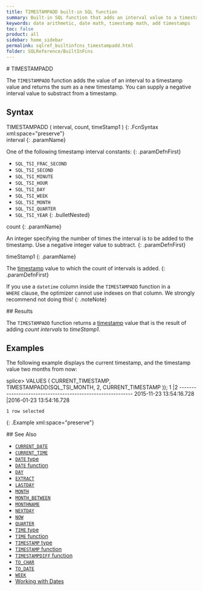 ```yaml
---
title: TIMESTAMPADD built-in SQL function
summary: Built-in SQL function that adds an interval value to a timestamp value
keywords: date arithmetic, date math, timestamp math, add timestamps
toc: false
product: all
sidebar: home_sidebar
permalink: sqlref_builtinfcns_timestampadd.html
folder: SQLReference/BuiltInFcns
---
```

<section>
<div class="TopicContent" data-swiftype-index="true" markdown="1">
# TIMESTAMPADD

The `TIMESTAMPADD` function adds the value of an interval to a timestamp
value and returns the sum as a new timestamp. You can supply a negative
interval value to substract from a timestamp.

## Syntax

<div class="fcnWrapperWide" markdown="1">
    TIMESTAMPADD ( interval, count, timeStamp1 )
{: .FcnSyntax xml:space="preserve"}

</div>
<div class="paramList" markdown="1">
interval
{: .paramName}

One of the following timestamp interval constants:
{: .paramDefnFirst}

* `SQL_TSI_FRAC_SECOND`
* `SQL_TSI_SECOND`
* `SQL_TSI_MINUTE`
* `SQL_TSI_HOUR`
* `SQL_TSI_DAY`
* `SQL_TSI_WEEK`
* `SQL_TSI_MONTH`
* `SQL_TSI_QUARTER`
* `SQL_TSI_YEAR`
{: .bulletNested}

count
{: .paramName}

An integer specifying the number of times the interval is to be added to
the timestamp. Use a negative integer value to subtract.
{: .paramDefnFirst}

timeStamp1
{: .paramName}

The [timestamp](sqlref_builtinfcns_timestamp.html) value to which the
count of intervals is added.
{: .paramDefnFirst}

If you use a `datetime` column inside the `TIMESTAMPADD` function in a
`WHERE` clause, the optimizer cannot use indexes on that column. We
strongly recommend not doing this!
{: .noteNote}

</div>
## Results

The `TIMESTAMPADD` function returns a
[timestamp](sqlref_builtinfcns_timestamp.html) value that is the result
of adding *count intervals* to *timeStamp1*.

## Examples

The following example displays the current timestamp, and the timestamp
value two months from now:

<div class="preWrapperWide" markdown="1">
    splice> VALUES ( CURRENT_TIMESTAMP, TIMESTAMPADD(SQL_TSI_MONTH, 2, CURRENT_TIMESTAMP ));
    1                            |2
    -----------------------------------------------------------
    2015-11-23 13:54:16.728      |2016-01-23 13:54:16.728

    1 row selected
{: .Example xml:space="preserve"}

</div>
## See Also

* [`CURRENT_DATE`](sqlref_builtinfcns_currentdate.html)
* [`CURRENT_TIME`](sqlref_builtinfcns_currenttime.html)
* [`DATE` type](sqlref_datatypes_date.html)
* [`DATE` function](sqlref_builtinfcns_date.html) 
* [`DAY`](sqlref_builtinfcns_day.html) 
* [`EXTRACT`](sqlref_builtinfcns_extract.html) 
* [`LASTDAY`](sqlref_builtinfcns_day.html) 
* [`MONTH`](sqlref_builtinfcns_month.html)
* [`MONTH_BETWEEN`](sqlref_builtinfcns_monthbetween.html)
* [`MONTHNAME`](sqlref_builtinfcns_monthname.html) 
* [`NEXTDAY`](sqlref_builtinfcns_day.html) 
* [`NOW`](sqlref_builtinfcns_now.html)
* [`QUARTER`](sqlref_builtinfcns_quarter.html)
* [`TIME` type](sqlref_datatypes_time.html)
* [`TIME` function](sqlref_datatypes_time.html)
* [`TIMESTAMP` type](sqlref_datatypes_timestamp.html) 
* [`TIMESTAMP` function](sqlref_builtinfcns_timestamp.html) 
* [`TIMESTAMPDIFF` function](sqlref_builtinfcns_timestampdiff.html)
* [`TO_CHAR`](sqlref_builtinfcns_char.html) 
* [`TO_DATE`](sqlref_builtinfcns_date.html)
* [`WEEK`](sqlref_builtinfcns_week.html)
* [Working with Dates](developers_fundamentals_dates.html)

</div>
</section>
